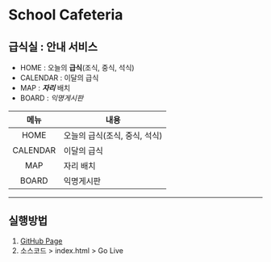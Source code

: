 # School Cafeteria
## 급식실 : 안내 서비스
- HOME : 오늘의 **급식**(조식, 중식, 석식)
- CALENDAR : 이달의 급식
- MAP : ***자리*** 배치
- BOARD : _익명게시판_

|메뉴|내용|
|:---:|---|
|HOME|오늘의 급식(조식, 중식, 석식)|
|CALENDAR|이달의 급식|
|MAP|자리 배치|
|BOARD|익명게시판

---
## 실행방법
1. [GitHub Page](https://github.com)
2. 소스코드 > index.html > Go Live
